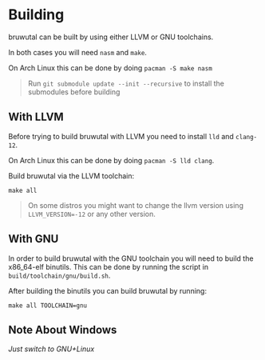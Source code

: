 # Building

bruwutal can be built by using either LLVM or GNU toolchains.

In both cases you will need `nasm` and `make`.

On Arch Linux this can be done by doing `pacman -S make nasm`

> Run `git submodule update --init --recursive` to install the submodules before building

## With LLVM

Before trying to build bruwutal with LLVM you need to install `lld` and `clang-12`.

On Arch Linux this can be done by doing `pacman -S lld clang`.

Build bruwutal via the LLVM toolchain:

`make all`

> On some distros you might want to change the llvm version using `LLVM_VERSION=-12` or any other version.

## With GNU

In order to build bruwutal with the GNU toolchain you will need to build the x86_64-elf binutils. This can be done by running the script in `build/toolchain/gnu/build.sh`.

After building the binutils you can build bruwutal by running:

`make all TOOLCHAIN=gnu`

## Note About Windows

*Just switch to GNU+Linux*
